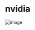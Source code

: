 # nvidia





![image](https://github.com/user-attachments/assets/ba1d174b-7405-4f1c-a4e8-6ca4e8bf2fc9)

